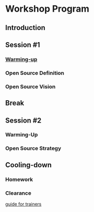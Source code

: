 # Workshop Program
## Introduction
## Session #1
### [Warming-up](warm-up.md)
### Open Source Definition
### Open Source Vision

## Break

## Session #2
### Warming-Up
### Open Source Strategy

## Cooling-down
### Homework
### Clearance

[guide for trainers](/training_material/trainers/workshop_preperations.html)
